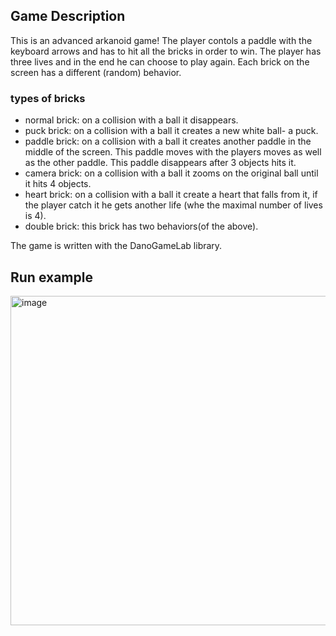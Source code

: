 ## Game Description
This is an advanced arkanoid game!
The player contols a paddle with the keyboard arrows and has to hit all the bricks in order to win. The player has three lives and in the end he can choose to play again.
Each brick on the screen has a different (random) behavior.

### types of bricks
- normal brick: on a collision with a ball it disappears.
- puck brick: on a collision with a ball it creates a new white ball- a puck.
- paddle brick: on a collision with a ball it creates another paddle in the middle of the screen. This paddle moves with the players moves as well as the other paddle. This paddle disappears after 3 objects hits it.
- camera brick: on a collision with a ball it zooms on the original ball until it hits 4 objects.
- heart brick: on a collision with a ball it create a heart that falls from it, if the player catch it he gets another life (whe the maximal number of lives is 4).
- double brick: this brick has two behaviors(of the above).
  
The game is written with the DanoGameLab library.
## Run example
<img width="527" alt="image" src="https://github.com/lioraVes/OOP/assets/135438143/a6f67261-28a7-42e4-a6f5-2aa005dbdd54">
